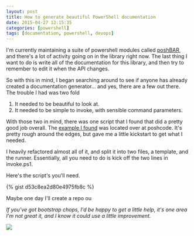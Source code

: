 ```yaml
---
layout: post
title: How to generate beautiful PowerShell documentation
date: 2015-04-27 12:15:35
categories: [powershell]
tags: [documentation, powershell, devops]
---
```


I'm currently maintaining a suite of powershell modules called [poshBAR](https://github.com/FutureStateMobile/poshBAR), and there's a lot of activity going on in the library right now. The last thing I want to do is write all of the documentation for this library, and then try to remember to edit it when the API changes.

So with this in mind, I began searching around to see if anyone has already created a documentation generator... and yes, there are a few out there. The trouble I had was two fold

 1. It needed to be beautiful to look at.
 2. It needed to be simple to invoke, with sensible command parameters.

With those two in mind, there was one script that I found that did a pretty good job overall. The [example I found](http://poshcode.org/587) was located over at poshcode. It's pretty rough around the edges, but gave me a little kickstart to get what I needed.

I heavily refactored almost all of it, and split it into two files, a template, and the runner. Essentially, all you need to do is kick off the two lines in invoke.ps1.

Here's the script's you'll need.

{% gist d53c8ea2d80e4975fb8c %}

Maybe one day I'll create a repo ou

*If you've got bootstrap chops, I'd be happy to get a little help, it's one area I'm not great it, and I know it could use a little improvement.*

![](https://i.imgur.com/ZJO7Qhj.png)